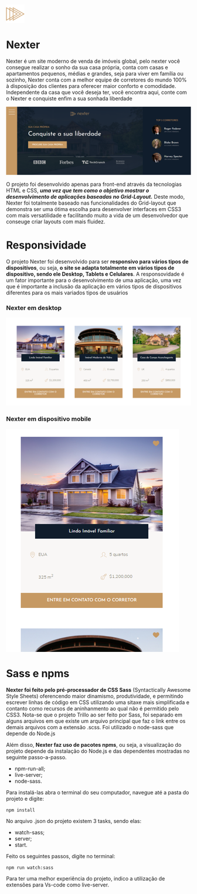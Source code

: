 <img src="/img/favicon.png" width="50px" height="50px">

# Nexter
Nexter é um site moderno de venda de imóveis global, pelo nexter você consegue realizar o sonho da sua casa própria, conta com casas e apartamentos pequenos, médias e grandes, seja para viver em família ou sozinho, Nexter conta com a melhor equipe de corretores do mundo 100% à disposição dos clientes para oferecer maior conforto e comodidade. Independente da casa que você deseja ter, você encontra aqui, conte com o Nexter e conquiste enfim a sua sonhada liberdade

<img src="/img/printnexter.png">

O projeto foi desenvolvido apenas para front-end através da tecnologias HTML e CSS, **_uma vez que tem como o objetivo mostrar o desenvolvimento de aplicações baseadas no Grid-Layout._** Deste modo, Nexter foi totalmente baseado nas funcionalidades do Grid-layout que demonstra ser uma ótima escolha para desenvolver interfaces em CSS3 com mais versatilidade e facilitando muito a vida de um desenvolvedor que conseuge criar layouts com mais fluidez.

# Responsividade
O projeto Nexter foi desenvolvido para ser **responsivo para vários tipos de dispositívos**, ou seja, **o site se adapta totalmente em vários tipos de dispositivo, sendo ele Desktop, Tablets e Celulares**. A responsovidade é um fator importante para o desenvolvimento de uma aplicação, uma vez que é importante a inclusão da aplicação em vários tipos de dispositivos diferentes para os mais variados tipos de usuários 

### Nexter em desktop

<img src="/img/printdesktop.png">

### Nexter em dispositivo mobile

<img src="/img/printmobile.png">

# Sass e npms

**Nexter foi feito pelo pré-processador de CSS Sass** (Syntactically Awesome Style Sheets) oferencendo maior dinamismo, produtividade, e permitindo escrever linhas de código em CSS utilizando uma sitaxe mais simplificada e contanto como recursos de aninhanmento ao qual não é permitido pelo CSS3. Nota-se que o projeto Trillo ao ser feito por Sass, foi separado em alguns arquivos em que existe um arquivo principal que faz o link entre os demais arquivos com a extensão .scss. Foi utilizado o node-sass que depende do Node.js

Além disso, **Nexter faz uso de pacotes npms**, ou seja, a visualização do projeto depende da instalação do Node.js e das dependentes mostradas no seguinte passo-a-passo.

* npm-run-all;
* live-server;
* node-sass.

Para instalá-las abra o terminal do seu computador, navegue até a pasta do projeto e digite:

```
npm install
```

No arquivo .json do projeto existem 3 tasks, sendo elas:

* watch-sass;
* server;
* start.

Feito os seguintes passos, digite no terminal: 

```
npm run watch:sass
```

Para ter uma melhor experiência do projeto, indico a utilização de extensões para Vs-code como live-server.
